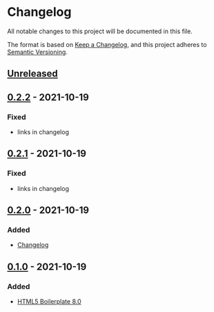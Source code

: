 # Changelog
All notable changes to this project will be documented in this file.

The format is based on [Keep a Changelog](https://keepachangelog.com/en/1.0.0/),
and this project adheres to [Semantic Versioning](https://semver.org/spec/v2.0.0.html).

## [Unreleased]

## [0.2.2] - 2021-10-19
### Fixed
- links in changelog

## [0.2.1] - 2021-10-19
### Fixed
- links in changelog

## [0.2.0] - 2021-10-19
### Added
- [Changelog](https://keepachangelog.com/en/1.0.0/)

## [0.1.0] - 2021-10-19
### Added
- [HTML5 Boilerplate 8.0](https://html5boilerplate.com)

[Unreleased]: https://github.com/ArtemNikolaev/explosion-js-generator-demo/compare/v0.2.2...HEAD
[0.2.2]: https://github.com/ArtemNikolaev/explosion-js-generator-demo/compare/v0.2.1...v0.2.2
[0.2.1]: https://github.com/ArtemNikolaev/explosion-js-generator-demo/compare/v0.2.0...v0.2.1
[0.2.0]: https://github.com/ArtemNikolaev/explosion-js-generator-demo/compare/v0.1.0...v0.2.0
[0.1.0]: https://github.com/ArtemNikolaev/explosion-js-generator-demo/releases/tag/v0.1.0
